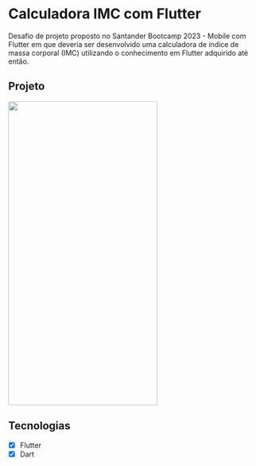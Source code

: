 # Calculadora IMC com Flutter

Desafio de projeto proposto no Santander Bootcamp 2023 - Mobile com Flutter em que deveria ser desenvolvido uma calculadora de índice de massa corporal (IMC) utilizando o conhecimento em Flutter adquirido até então.

## Projeto

<img src="https://github.com/DiegoBernardes95/calculadora_imc_com_flutter/assets/113109526/723df56e-be8a-4aa9-964d-04cec745ca0e" height=610 width=300/>

## Tecnologias

- [x] Flutter
- [x] Dart
